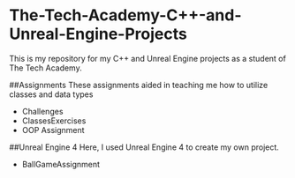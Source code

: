 # The-Tech-Academy-C++-and-Unreal-Engine-Projects
This is my repository for my C++ and Unreal Engine projects as a student of The Tech Academy.

##Assignments
These assignments aided in teaching me how to utilize classes and data types
* Challenges
* ClassesExercises
* OOP Assignment

##Unreal Engine 4
Here, I used Unreal Engine 4 to create my own project.
* BallGameAssignment
